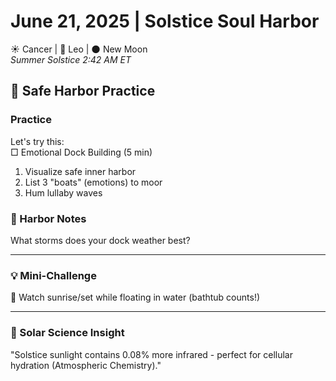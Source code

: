 # June 21, 2025 | Solstice Soul Harbor  
☀️ Cancer | 🌙 Leo | 🌑 New Moon  
*Summer Solstice 2:42 AM ET*

## 🏡 Safe Harbor Practice  

### Practice  
Let's try this:  
□ Emotional Dock Building (5 min)  
1. Visualize safe inner harbor  
2. List 3 "boats" (emotions) to moor  
3. Hum lullaby waves  

### 📝 Harbor Notes  
What storms does your dock weather best?  
_______________________

### 💡 Mini-Challenge  
🌅 Watch sunrise/set while floating in water (bathtub counts!)  
_______________________

### 💫 Solar Science Insight  
"Solstice sunlight contains 0.08% more infrared - perfect for cellular hydration (Atmospheric Chemistry)." 